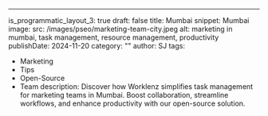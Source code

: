 ---
is_programmatic_layout_3: true
draft: false
title: Mumbai
snippet: Mumbai
image:
  src: /images/pseo/marketing-team-city.jpeg
  alt: marketing in mumbai, task management, resource management, productivity
publishDate: 2024-11-20
category: ""
author: SJ
tags:
  - Marketing
  - Tips
  - Open-Source
  - Team
description: Discover how Worklenz simplifies task management for marketing teams in Mumbai. Boost collaboration, streamline workflows, and enhance productivity with our open-source solution.